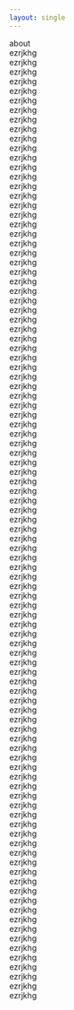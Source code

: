 ```yaml
---
layout: single
---
```


about<br>
ezrjkhg<br>
ezrjkhg<br>
ezrjkhg<br>
ezrjkhg<br>
ezrjkhg<br>
ezrjkhg<br>
ezrjkhg<br>
ezrjkhg<br>
ezrjkhg<br>
ezrjkhg<br>
ezrjkhg<br>
ezrjkhg<br>
ezrjkhg<br>
ezrjkhg<br>
ezrjkhg<br>
ezrjkhg<br>
ezrjkhg<br>
ezrjkhg<br>
ezrjkhg<br>
ezrjkhg<br>
ezrjkhg<br>
ezrjkhg<br>
ezrjkhg<br>
ezrjkhg<br>
ezrjkhg<br>
ezrjkhg<br>
ezrjkhg<br>
ezrjkhg<br>
ezrjkhg<br>
ezrjkhg<br>
ezrjkhg<br>
ezrjkhg<br>
ezrjkhg<br>
ezrjkhg<br>
ezrjkhg<br>
ezrjkhg<br>
ezrjkhg<br>
ezrjkhg<br>
ezrjkhg<br>
ezrjkhg<br>
ezrjkhg<br>
ezrjkhg<br>
ezrjkhg<br>
ezrjkhg<br>
ezrjkhg<br>
ezrjkhg<br>
ezrjkhg<br>
ezrjkhg<br>
ezrjkhg<br>
ezrjkhg<br>
ezrjkhg<br>
ezrjkhg<br>
ezrjkhg<br>
ezrjkhg<br>
ezrjkhg<br>
ezrjkhg<br>
ezrjkhg<br>
ezrjkhg<br>
ezrjkhg<br>
ezrjkhg<br>
ezrjkhg<br>
ezrjkhg<br>
ezrjkhg<br>
ezrjkhg<br>
ezrjkhg<br>
ezrjkhg<br>
ezrjkhg<br>
ezrjkhg<br>
ezrjkhg<br>
ezrjkhg<br>
ezrjkhg<br>
ezrjkhg<br>
ezrjkhg<br>
ezrjkhg<br>
ezrjkhg<br>
ezrjkhg<br>
ezrjkhg<br>
ezrjkhg<br>
ezrjkhg<br>
ezrjkhg<br>
ezrjkhg<br>
ezrjkhg<br>
ezrjkhg<br>
ezrjkhg<br>
ezrjkhg<br>
ezrjkhg<br>
ezrjkhg<br>
ezrjkhg<br>
ezrjkhg<br>
ezrjkhg<br>
ezrjkhg<br>
ezrjkhg<br>
ezrjkhg<br>
ezrjkhg<br>
ezrjkhg<br>
ezrjkhg<br>
ezrjkhg<br>
ezrjkhg<br>
ezrjkhg<br>
ezrjkhg